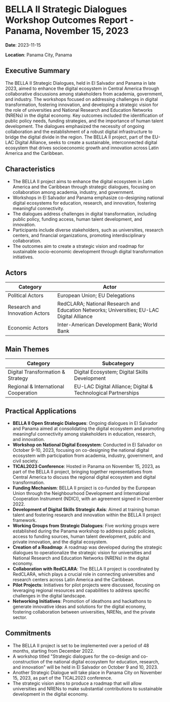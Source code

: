 # BELLA II Strategic Dialogues Workshop Outcomes Report - Panama, November 15, 2023

**Date**: 2023-11-15

**Location**: Panama City, Panama

## Executive Summary

The BELLA II Strategic Dialogues, held in El Salvador and Panama in late 2023, aimed to enhance the digital ecosystem in Central America through collaborative discussions among stakeholders from academia, government, and industry. The workshops focused on addressing challenges in digital transformation, fostering innovation, and developing a strategic vision for the role of universities and National Research and Education Networks (NRENs) in the digital economy. Key outcomes included the identification of public policy needs, funding strategies, and the importance of human talent development. The dialogues emphasized the necessity of ongoing collaboration and the establishment of a robust digital infrastructure to bridge the digital divide in the region. The BELLA II project, part of the EU-LAC Digital Alliance, seeks to create a sustainable, interconnected digital ecosystem that drives socioeconomic growth and innovation across Latin America and the Caribbean.

## Characteristics

- The BELLA II project aims to enhance the digital ecosystem in Latin America and the Caribbean through strategic dialogues, focusing on collaboration among academia, industry, and government.
- Workshops in El Salvador and Panama emphasize co-designing national digital ecosystems for education, research, and innovation, fostering meaningful connectivity.
- The dialogues address challenges in digital transformation, including public policy, funding access, human talent development, and innovation.
- Participants include diverse stakeholders, such as universities, research centers, and financial organizations, promoting interdisciplinary collaboration.
- The outcomes aim to create a strategic vision and roadmap for sustainable socio-economic development through digital transformation initiatives.

## Actors

| Category | Actor |
| --- | --- |
| Political Actors | European Union; EU Delegations |
| Research and Innovation Actors | RedCLARA; National Research and Education Networks; Universities; EU-LAC Digital Alliance |
| Economic Actors | Inter-American Development Bank; World Bank |

## Main Themes

| Category | Subcategory |
| --- | --- |
| Digital Transformation & Strategy | Digital Ecosystem; Digital Skills Development |
| Regional & International Cooperation | EU-LAC Digital Alliance; Digital & Technological Partnerships |

## Practical Applications

- **BELLA II Open Strategic Dialogues**: Ongoing dialogues in El Salvador and Panama aimed at consolidating the digital ecosystem and promoting meaningful connectivity among stakeholders in education, research, and innovation.
- **Workshop on National Digital Ecosystem**: Conducted in El Salvador on October 9-10, 2023, focusing on co-designing the national digital ecosystem with participation from academia, industry, government, and civil society.
- **TICAL2023 Conference**: Hosted in Panama on November 15, 2023, as part of the BELLA II project, bringing together representatives from Central America to discuss the regional digital ecosystem and digital transformation.
- **Funding Mechanism**: BELLA II project is co-funded by the European Union through the Neighbourhood Development and International Cooperation Instrument (NDICI), with an agreement signed in December 2022.
- **Development of Digital Skills Strategic Axis**: Aimed at training human talent and fostering research and innovation within the BELLA II project framework.
- **Working Groups from Strategic Dialogues**: Five working groups were established during the Panama workshop to address public policies, access to funding sources, human talent development, public and private innovation, and the digital ecosystem.
- **Creation of a Roadmap**: A roadmap was developed during the strategic dialogues to operationalize the strategic vision for universities and National Research and Education Networks (NRENs) in the digital economy.
- **Collaboration with RedCLARA**: The BELLA II project is coordinated by RedCLARA, which plays a crucial role in connecting universities and research centers across Latin America and the Caribbean.
- **Pilot Projects**: Initiatives for pilot projects were discussed, focusing on leveraging regional resources and capabilities to address specific challenges in the digital landscape.
- **Networking Initiatives**: Promotion of ideathons and hackathons to generate innovative ideas and solutions for the digital economy, fostering collaboration between universities, NRENs, and the private sector.

## Commitments

- The BELLA II project is set to be implemented over a period of 48 months, starting from December 2022.
- A workshop titled "Strategic dialogues for the co-design and co-construction of the national digital ecosystem for education, research, and innovation" will be held in El Salvador on October 9 and 10, 2023.
- Another Strategic Dialogue will take place in Panama City on November 15, 2023, as part of the TICAL2023 conference.
- The strategic vision aims to produce a roadmap that will allow universities and NRENs to make substantial contributions to sustainable development in the digital economy.
